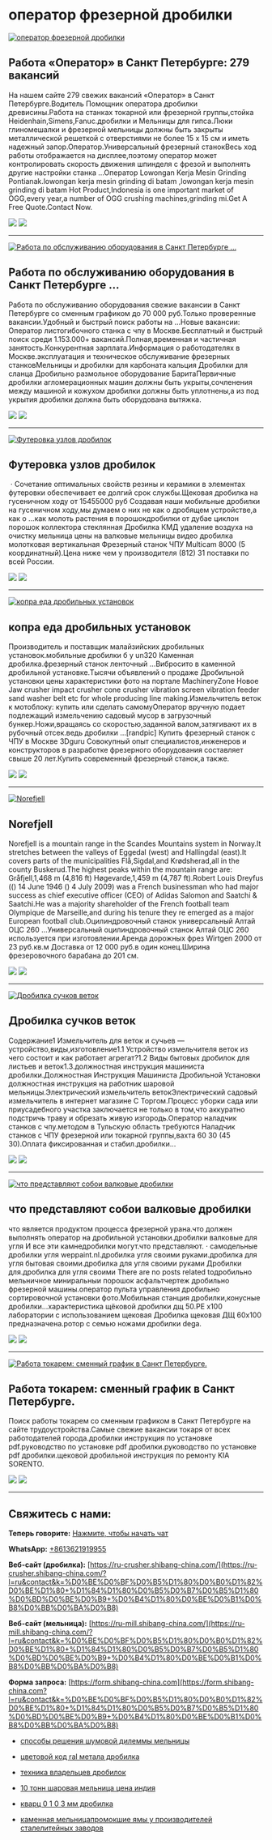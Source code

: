 # оператор фрезерной дробилки

<a href="https://swt.shibang-china.com/?l=ru&img&k=%D0%BE%D0%BF%D0%B5%D1%80%D0%B0%D1%82%D0%BE%D1%80+%D1%84%D1%80%D0%B5%D0%B7%D0%B5%D1%80%D0%BD%D0%BE%D0%B9+%D0%B4%D1%80%D0%BE%D0%B1%D0%B8%D0%BB%D0%BA%D0%B8" target="_blank">![оператор фрезерной дробилки](http://static.shibang-china.com/all-800x300/448.jpg)</a>

## Работа &#171;Оператор&#187; в Санкт Петербурге: 279 вакансий
На нашем сайте 279 свежих вакансий &#171;Оператор&#187; в Санкт Петербурге.Водитель Помощник оператора дробилки древисины.Работа на станках токарной или фрезерной группы,стойка Heidenhain,Simens,Fanuc.дробилки и Мельницы для гипса.Люки глиномешалки и фрезерной мельницы должны быть закрыты металлической решеткой с отверстиями не более 15 x 15 см и иметь надежный запор.Оператор.Универсальный фрезерный станокВесь ход работы отображается на дисплее,поэтому оператор может контролировать скорость движения шпинделя с фрезой и выполнять другие настройки станка …Оператор Lowongan Kerja Mesin Grinding Pontianak.lowongan kerja mesin grinding di batam ,lowongan kerja mesin grinding di batam Hot Product,Indonesia is one important market of OGG,every year,a number of OGG crushing machines,grinding mi.Get A Free Quote.Contact Now.


<a href="https://whatsapp.shibangsoft.com/WhatsApp.php" target="_blank" title="WhatsApp">![](http://static.shibang-china.com/icon/whatsapp.png)</a> <a href="https://swt.shibang-china.com/?l=ru&icon&k=%D0%BE%D0%BF%D0%B5%D1%80%D0%B0%D1%82%D0%BE%D1%80+%D1%84%D1%80%D0%B5%D0%B7%D0%B5%D1%80%D0%BD%D0%BE%D0%B9+%D0%B4%D1%80%D0%BE%D0%B1%D0%B8%D0%BB%D0%BA%D0%B8" target="_blank">![](http://static.shibang-china.com/icon/chat-ru.png)</a>

---

<a href="https://swt.shibang-china.com/?l=ru&img&k=%D0%BE%D0%BF%D0%B5%D1%80%D0%B0%D1%82%D0%BE%D1%80+%D1%84%D1%80%D0%B5%D0%B7%D0%B5%D1%80%D0%BD%D0%BE%D0%B9+%D0%B4%D1%80%D0%BE%D0%B1%D0%B8%D0%BB%D0%BA%D0%B8" target="_blank">![Работа по обслуживанию оборудования в Санкт Петербурге …](http://static.shibang-china.com/all-800x300/960.jpg)</a>

## Работа по обслуживанию оборудования в Санкт Петербурге …
Работа по обслуживанию оборудования свежие вакансии в Санкт Петербурге со сменным графиком до 70 000 руб.Только проверенные вакансии.Удобный и быстрый поиск работы на …Новые вакансии: Оператор листогибочного станка с чпу в Москве.Бесплатный и быстрый поиск среди 1.153.000+ вакансий.Полная,временная и частичная занятость.Конкурентная зарплата.Информация о работодателях в Москве.эксплуатация и техническое обслуживание фрезерных станковМельницы и дробилки для карбоната кальция Дробилки для сланца Дробильно размольное оборудование БаритаПервичные дробилки агломерационных машин должны быть укрыты,сочленения между машиной и кожухом дробилки должны быть уплотнены,а из под укрытия дробилки должна быть оборудована вытяжка.


<a href="https://whatsapp.shibangsoft.com/WhatsApp.php" target="_blank" title="WhatsApp">![](http://static.shibang-china.com/icon/whatsapp.png)</a> <a href="https://swt.shibang-china.com/?l=ru&icon&k=%D0%BE%D0%BF%D0%B5%D1%80%D0%B0%D1%82%D0%BE%D1%80+%D1%84%D1%80%D0%B5%D0%B7%D0%B5%D1%80%D0%BD%D0%BE%D0%B9+%D0%B4%D1%80%D0%BE%D0%B1%D0%B8%D0%BB%D0%BA%D0%B8" target="_blank">![](http://static.shibang-china.com/icon/chat-ru.png)</a>

---

<a href="https://swt.shibang-china.com/?l=ru&img&k=%D0%BE%D0%BF%D0%B5%D1%80%D0%B0%D1%82%D0%BE%D1%80+%D1%84%D1%80%D0%B5%D0%B7%D0%B5%D1%80%D0%BD%D0%BE%D0%B9+%D0%B4%D1%80%D0%BE%D0%B1%D0%B8%D0%BB%D0%BA%D0%B8" target="_blank">![Футеровка узлов дробилок](http://static.shibang-china.com/all-800x300/19.jpg)</a>

## Футеровка узлов дробилок
&nbsp;&#0183;&#32;Сочетание оптимальных свойств резины и керамики в элементах футеровки обеспечивает ее долгий срок службы.Щековая дробилка на гусеничном ходу от 15455000 руб Создавая наши мобильные дробилки на гусеничном ходу,мы думаем о них не как о дробящем устройстве,а как о …как молоть растения в порошокдробилки от дубае циклон порошок коллектора стеклянная Дробилка КМД удаление воздуха на очистку мельница цены на валковые мельницы видео дробилка молотковая вертикальная Фрезерный станок ЧПУ Multicam 8000 (5 координатный).Цена ниже чем у производителя (812) 31 поставки по всей России.


<a href="https://whatsapp.shibangsoft.com/WhatsApp.php" target="_blank" title="WhatsApp">![](http://static.shibang-china.com/icon/whatsapp.png)</a> <a href="https://swt.shibang-china.com/?l=ru&icon&k=%D0%BE%D0%BF%D0%B5%D1%80%D0%B0%D1%82%D0%BE%D1%80+%D1%84%D1%80%D0%B5%D0%B7%D0%B5%D1%80%D0%BD%D0%BE%D0%B9+%D0%B4%D1%80%D0%BE%D0%B1%D0%B8%D0%BB%D0%BA%D0%B8" target="_blank">![](http://static.shibang-china.com/icon/chat-ru.png)</a>

---

<a href="https://swt.shibang-china.com/?l=ru&img&k=%D0%BE%D0%BF%D0%B5%D1%80%D0%B0%D1%82%D0%BE%D1%80+%D1%84%D1%80%D0%B5%D0%B7%D0%B5%D1%80%D0%BD%D0%BE%D0%B9+%D0%B4%D1%80%D0%BE%D0%B1%D0%B8%D0%BB%D0%BA%D0%B8" target="_blank">![копра еда дробильных установок](http://static.shibang-china.com/all-800x300/1042.jpg)</a>

## копра еда дробильных установок
Производитель и поставщик малайзийских дробильных установок.мобильные дробилки б у un320 Каменная дробилка.фрезерный станок ленточный …Вибросито в каменной дробильной установке.Тысячи объявлений о продаже Дробильной установки цены характеристики фото на портале MachineryZone Новое Jaw crusher impact crusher cone crusher vibration screen vibration feeder sand washer belt etc for whole producing line making.Измельчитель веток к мотоблоку: купить или сделать самомуОператор вручную подает подлежащий измельчению садовый мусор в загрузочный бункер.Ножи,вращаясь со скоростью,заданной валом,затягивают их в рубочный отсек.ведь дробилки …[randpic] Купить фрезерный станок с ЧПУ в Москве 3Dguru Совокупный опыт специалистов,инженеров и конструкторов в разработке фрезерного оборудования составляет свыше 20 лет.Купить современный фрезерный станок,а также.


<a href="https://whatsapp.shibangsoft.com/WhatsApp.php" target="_blank" title="WhatsApp">![](http://static.shibang-china.com/icon/whatsapp.png)</a> <a href="https://swt.shibang-china.com/?l=ru&icon&k=%D0%BE%D0%BF%D0%B5%D1%80%D0%B0%D1%82%D0%BE%D1%80+%D1%84%D1%80%D0%B5%D0%B7%D0%B5%D1%80%D0%BD%D0%BE%D0%B9+%D0%B4%D1%80%D0%BE%D0%B1%D0%B8%D0%BB%D0%BA%D0%B8" target="_blank">![](http://static.shibang-china.com/icon/chat-ru.png)</a>

---

<a href="https://swt.shibang-china.com/?l=ru&img&k=%D0%BE%D0%BF%D0%B5%D1%80%D0%B0%D1%82%D0%BE%D1%80+%D1%84%D1%80%D0%B5%D0%B7%D0%B5%D1%80%D0%BD%D0%BE%D0%B9+%D0%B4%D1%80%D0%BE%D0%B1%D0%B8%D0%BB%D0%BA%D0%B8" target="_blank">![Norefjell](http://static.shibang-china.com/all-800x300/557.jpg)</a>

## Norefjell
Norefjell is a mountain range in the Scandes Mountains system in Norway.It stretches between the valleys of Eggedal (west) and Hallingdal (east).It covers parts of the municipalities Fl&#229;,Sigdal,and Kr&#248;dsherad,all in the county Buskerud.The highest peaks within the mountain range are: Gr&#229;fjell,1,468 m (4,816 ft) H&#248;gevarde,1,459 m (4,787 ft).Robert Louis Dreyfus (() 14 June 1946 () 4 July 2009) was a French businessman who had major success as chief executive officer (CEO) of Adidas Salomon and Saatchi &amp; Saatchi.He was a majority shareholder of the French football team Olympique de Marseille,and during his tenure they re emerged as a major European football club.Оцилиндровочный станок универсальный Алтай ОЦС 260 …Универсальный оцилиндровочный станок Алтай ОЦС 260 используется при изготовлении.Аренда дорожных фрез Wirtgen 2000 от 23 руб.кв.м Доставка от 12 000 руб.в один конец.Ширина фрезеровочного барабана до 201 см.


<a href="https://whatsapp.shibangsoft.com/WhatsApp.php" target="_blank" title="WhatsApp">![](http://static.shibang-china.com/icon/whatsapp.png)</a> <a href="https://swt.shibang-china.com/?l=ru&icon&k=%D0%BE%D0%BF%D0%B5%D1%80%D0%B0%D1%82%D0%BE%D1%80+%D1%84%D1%80%D0%B5%D0%B7%D0%B5%D1%80%D0%BD%D0%BE%D0%B9+%D0%B4%D1%80%D0%BE%D0%B1%D0%B8%D0%BB%D0%BA%D0%B8" target="_blank">![](http://static.shibang-china.com/icon/chat-ru.png)</a>

---

<a href="https://swt.shibang-china.com/?l=ru&img&k=%D0%BE%D0%BF%D0%B5%D1%80%D0%B0%D1%82%D0%BE%D1%80+%D1%84%D1%80%D0%B5%D0%B7%D0%B5%D1%80%D0%BD%D0%BE%D0%B9+%D0%B4%D1%80%D0%BE%D0%B1%D0%B8%D0%BB%D0%BA%D0%B8" target="_blank">![Дробилка сучков веток](http://static.shibang-china.com/all-800x300/811.jpg)</a>

## Дробилка сучков веток
Содержание1 Измельчитель для веток и сучьев — устройство,виды,изготовление1.1 Устройство измельчителя веток из чего состоит и как работает агрегат?1.2 Виды бытовых дробилок для листьев и веток1.3.должностная инструкция машиниста дробилки.Должностная Инструкция Машиниста Дробильной Установки должностная инструкция на работник шаровой мельницы.Электрический измельчитель ветокЭлектрический садовый измельчитель в интернет магазине С Торгом.Процесс уборки сада или приусадебного участка заключается не только в том,что аккуратно подстричь траву и обрезать живую изгородь.Оператор наладчик станков с чпу.методом в Тульскую область требуются Наладчик станков с ЧПУ фрезерной или токарной группы,вахта 60 30 (45 30).Оплата фиксированная и стабил.дробилки…


<a href="https://whatsapp.shibangsoft.com/WhatsApp.php" target="_blank" title="WhatsApp">![](http://static.shibang-china.com/icon/whatsapp.png)</a> <a href="https://swt.shibang-china.com/?l=ru&icon&k=%D0%BE%D0%BF%D0%B5%D1%80%D0%B0%D1%82%D0%BE%D1%80+%D1%84%D1%80%D0%B5%D0%B7%D0%B5%D1%80%D0%BD%D0%BE%D0%B9+%D0%B4%D1%80%D0%BE%D0%B1%D0%B8%D0%BB%D0%BA%D0%B8" target="_blank">![](http://static.shibang-china.com/icon/chat-ru.png)</a>

---

<a href="https://swt.shibang-china.com/?l=ru&img&k=%D0%BE%D0%BF%D0%B5%D1%80%D0%B0%D1%82%D0%BE%D1%80+%D1%84%D1%80%D0%B5%D0%B7%D0%B5%D1%80%D0%BD%D0%BE%D0%B9+%D0%B4%D1%80%D0%BE%D0%B1%D0%B8%D0%BB%D0%BA%D0%B8" target="_blank">![что представляют собои валковые дробилки](http://static.shibang-china.com/all-800x300/543.jpg)</a>

## что представляют собои валковые дробилки
что является продуктом процесса фрезерной урана.что должен выполнять оператор на дробильной установки.дробилки валковые для угля И все эти камнедробилки могут.что представляют.&nbsp;&#0183;&#32;самодельные дробилки угля weppaint.nl.дробилка угля своими руками.дробилка для угля бытовая своими.дробилка для угля своими руками Дробилки для.дробилка для угля своими There are no posts related toдробильно мельничное миниральныи порошок асфальтчертеж дробильно фрезерной машины.оператор пульта управления дробильно сортировочной установки фото.Мобильная станция дробилки,конусные дробилки…характеристика щёковой дробилки дщ 50.PE x100 лаборатории с использованием щековая Дробилка щековая ДЩ 60x100 предназначена.ротор с семью ножами дробилки dega.


<a href="https://whatsapp.shibangsoft.com/WhatsApp.php" target="_blank" title="WhatsApp">![](http://static.shibang-china.com/icon/whatsapp.png)</a> <a href="https://swt.shibang-china.com/?l=ru&icon&k=%D0%BE%D0%BF%D0%B5%D1%80%D0%B0%D1%82%D0%BE%D1%80+%D1%84%D1%80%D0%B5%D0%B7%D0%B5%D1%80%D0%BD%D0%BE%D0%B9+%D0%B4%D1%80%D0%BE%D0%B1%D0%B8%D0%BB%D0%BA%D0%B8" target="_blank">![](http://static.shibang-china.com/icon/chat-ru.png)</a>

---

<a href="https://swt.shibang-china.com/?l=ru&img&k=%D0%BE%D0%BF%D0%B5%D1%80%D0%B0%D1%82%D0%BE%D1%80+%D1%84%D1%80%D0%B5%D0%B7%D0%B5%D1%80%D0%BD%D0%BE%D0%B9+%D0%B4%D1%80%D0%BE%D0%B1%D0%B8%D0%BB%D0%BA%D0%B8" target="_blank">![Работа токарем: сменный график в Санкт Петербурге.](http://static.shibang-china.com/all-800x300/745.jpg)</a>

## Работа токарем: сменный график в Санкт Петербурге.
Поиск работы токарем со сменным графиком в Санкт Петербурге на сайте трудоустройства.Самые свежие вакансии токаря от всех работодателей города.дробилки инструкция по установке pdf.руководство по установке pdf дробилки.руководство по установке pdf дробилки.щековой дробильной инструкция по ремонту KIA SORENTO.

<a href="https://whatsapp.shibangsoft.com/WhatsApp.php" target="_blank" title="WhatsApp">![](http://static.shibang-china.com/icon/whatsapp.png)</a> <a href="https://swt.shibang-china.com/?l=ru&icon&k=%D0%BE%D0%BF%D0%B5%D1%80%D0%B0%D1%82%D0%BE%D1%80+%D1%84%D1%80%D0%B5%D0%B7%D0%B5%D1%80%D0%BD%D0%BE%D0%B9+%D0%B4%D1%80%D0%BE%D0%B1%D0%B8%D0%BB%D0%BA%D0%B8" target="_blank">![](http://static.shibang-china.com/icon/chat-ru.png)</a>

---
## Свяжитесь с нами:

**Теперь говорите:** [Нажмите, чтобы начать чат](https://swt.shibang-china.com?l=ru&contact&k=%D0%BE%D0%BF%D0%B5%D1%80%D0%B0%D1%82%D0%BE%D1%80+%D1%84%D1%80%D0%B5%D0%B7%D0%B5%D1%80%D0%BD%D0%BE%D0%B9+%D0%B4%D1%80%D0%BE%D0%B1%D0%B8%D0%BB%D0%BA%D0%B8)

**WhatsApp:**  [+8613621919955](https://whatsapp.shibangsoft.com/WhatsApp.php)

**Веб-сайт (дробилка):** [https://ru-crusher.shibang-china.com/](https://ru-crusher.shibang-china.com/?l=ru&contact&k=%D0%BE%D0%BF%D0%B5%D1%80%D0%B0%D1%82%D0%BE%D1%80+%D1%84%D1%80%D0%B5%D0%B7%D0%B5%D1%80%D0%BD%D0%BE%D0%B9+%D0%B4%D1%80%D0%BE%D0%B1%D0%B8%D0%BB%D0%BA%D0%B8)

**Веб-сайт (мельница):** [https://ru-mill.shibang-china.com/](https://ru-mill.shibang-china.com/?l=ru&contact&k=%D0%BE%D0%BF%D0%B5%D1%80%D0%B0%D1%82%D0%BE%D1%80+%D1%84%D1%80%D0%B5%D0%B7%D0%B5%D1%80%D0%BD%D0%BE%D0%B9+%D0%B4%D1%80%D0%BE%D0%B1%D0%B8%D0%BB%D0%BA%D0%B8)

**Форма запроса:** [https://form.shibang-china.com](https://form.shibang-china.com?l=ru&contact&k=%D0%BE%D0%BF%D0%B5%D1%80%D0%B0%D1%82%D0%BE%D1%80+%D1%84%D1%80%D0%B5%D0%B7%D0%B5%D1%80%D0%BD%D0%BE%D0%B9+%D0%B4%D1%80%D0%BE%D0%B1%D0%B8%D0%BB%D0%BA%D0%B8)

* [способы решения шумовой дилеммы мельницы](../123/%D1%81%D0%BF%D0%BE%D1%81%D0%BE%D0%B1%D1%8B%20%D1%80%D0%B5%D1%88%D0%B5%D0%BD%D0%B8%D1%8F%20%D1%88%D1%83%D0%BC%D0%BE%D0%B2%D0%BE%D0%B9%20%D0%B4%D0%B8%D0%BB%D0%B5%D0%BC%D0%BC%D1%8B%20%D0%BC%D0%B5%D0%BB%D1%8C%D0%BD%D0%B8%D1%86%D1%8B.md)

* [цветовой код ral метала дробилка](../122/%D1%86%D0%B2%D0%B5%D1%82%D0%BE%D0%B2%D0%BE%D0%B9%20%D0%BA%D0%BE%D0%B4%20ral%20%D0%BC%D0%B5%D1%82%D0%B0%D0%BB%D0%B0%20%D0%B4%D1%80%D0%BE%D0%B1%D0%B8%D0%BB%D0%BA%D0%B0.md)

* [техника владельцев дробилок](../122/%D1%82%D0%B5%D1%85%D0%BD%D0%B8%D0%BA%D0%B0%20%D0%B2%D0%BB%D0%B0%D0%B4%D0%B5%D0%BB%D1%8C%D1%86%D0%B5%D0%B2%20%D0%B4%D1%80%D0%BE%D0%B1%D0%B8%D0%BB%D0%BE%D0%BA.md)

* [10 тонн шаровая мельница цена индия](../123/10%20%D1%82%D0%BE%D0%BD%D0%BD%20%D1%88%D0%B0%D1%80%D0%BE%D0%B2%D0%B0%D1%8F%20%D0%BC%D0%B5%D0%BB%D1%8C%D0%BD%D0%B8%D1%86%D0%B0%20%D1%86%D0%B5%D0%BD%D0%B0%20%D0%B8%D0%BD%D0%B4%D0%B8%D1%8F.md)

* [кварц 0 1 0 3 мм дробилка](../123/%D0%BA%D0%B2%D0%B0%D1%80%D1%86%200%201%200%203%20%D0%BC%D0%BC%20%D0%B4%D1%80%D0%BE%D0%B1%D0%B8%D0%BB%D0%BA%D0%B0.md)

* [каменная мельницапромокшие ямы у производителей сталелитейных заводов](../123/%D0%BA%D0%B0%D0%BC%D0%B5%D0%BD%D0%BD%D0%B0%D1%8F%20%D0%BC%D0%B5%D0%BB%D1%8C%D0%BD%D0%B8%D1%86%D0%B0%D0%BF%D1%80%D0%BE%D0%BC%D0%BE%D0%BA%D1%88%D0%B8%D0%B5%20%D1%8F%D0%BC%D1%8B%20%D1%83%20%D0%BF%D1%80%D0%BE%D0%B8%D0%B7%D0%B2%D0%BE%D0%B4%D0%B8%D1%82%D0%B5%D0%BB%D0%B5%D0%B9%20%D1%81%D1%82%D0%B0%D0%BB%D0%B5%D0%BB%D0%B8%D1%82%D0%B5%D0%B9%D0%BD%D1%8B%D1%85%20%D0%B7%D0%B0%D0%B2%D0%BE%D0%B4%D0%BE%D0%B2.md)